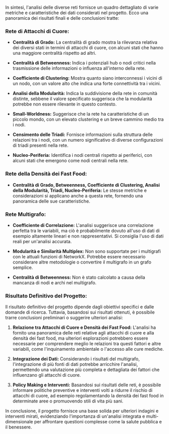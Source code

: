 In sintesi, l'analisi delle diverse reti fornisce un quadro dettagliato di varie metriche e caratteristiche dei dati considerati nel progetto. Ecco una panoramica dei risultati finali e delle conclusioni tratte:

### Rete di Attacchi di Cuore:

- **Centralità di Grado:** La centralità di grado mostra la rilevanza relativa dei diversi stati in termini di attacchi di cuore, con alcuni stati che hanno una maggiore centralità rispetto ad altri.
  
- **Centralità di Betweenness:** Indica i potenziali hub o nodi critici nella trasmissione delle informazioni o influenza all'interno della rete.
  
- **Coefficiente di Clustering:** Mostra quanto siano interconnessi i vicini di un nodo, con un valore alto che indica una forte connettività tra i vicini.
  
- **Analisi della Modularità:** Indica la suddivisione della rete in comunità distinte, sebbene il valore specificato suggerisca che la modularità potrebbe non essere rilevante in questo contesto.

- **Small-Worldness:** Suggerisce che la rete ha caratteristiche di un piccolo mondo, con un elevato clustering e un breve cammino medio tra i nodi.

- **Censimento delle Triadi:** Fornisce informazioni sulla struttura delle relazioni tra i nodi, con un numero significativo di diverse configurazioni di triadi presenti nella rete.

- **Nucleo-Periferia:** Identifica i nodi centrali rispetto ai periferici, con alcuni stati che emergono come nodi centrali nella rete.

### Rete della Densità dei Fast Food:

- **Centralità di Grado, Betweenness, Coefficiente di Clustering, Analisi della Modularità, Triadi, Nucleo-Periferia:** Le stesse metriche e considerazioni si applicano anche a questa rete, fornendo una panoramica delle sue caratteristiche.

### Rete Multigrafo:

- **Coefficiente di Correlazione:** L'analisi suggerisce una correlazione perfetta tra le variabili, ma ciò è probabilmente dovuto all'uso di dati di esempio altamente lineari e non rappresentativi. Si consiglia l'uso di dati reali per un'analisi accurata.

- **Modularità e Similarità Multiplex:** Non sono supportate per i multigrafi con le attuali funzioni di NetworkX. Potrebbe essere necessario considerare altre metodologie o convertire il multigrafo in un grafo semplice.

- **Centralità di Betweenness:** Non è stato calcolato a causa della mancanza di nodi e archi nel multigrafo.

### Risultato Definitivo del Progetto:

Il risultato definitivo del progetto dipende dagli obiettivi specifici e dalle domande di ricerca. Tuttavia, basandosi sui risultati ottenuti, è possibile trarre conclusioni preliminari o suggerire ulteriori analisi:

1. **Relazione tra Attacchi di Cuore e Densità dei Fast Food:** L'analisi ha fornito una panoramica delle reti relative agli attacchi di cuore e alla densità dei fast food, ma ulteriori esplorazioni potrebbero essere necessarie per comprendere meglio le relazioni tra questi fattori e altre variabili, come l'inquinamento ambientale o l'accesso alle cure mediche.

2. **Integrazione dei Dati:** Considerando i risultati del multigrafo, l'integrazione di più fonti di dati potrebbe arricchire l'analisi, permettendo una valutazione più completa e dettagliata dei fattori che influenzano gli attacchi di cuore.

3. **Policy Making e Interventi:** Basandosi sui risultati delle reti, è possibile informare politiche preventive e interventi volti a ridurre il rischio di attacchi di cuore, ad esempio regolamentando la densità dei fast food in determinate aree o promuovendo stili di vita più sani.

In conclusione, il progetto fornisce una base solida per ulteriori indagini e interventi mirati, evidenziando l'importanza di un'analisi integrata e multi-dimensionale per affrontare questioni complesse come la salute pubblica e il benessere.